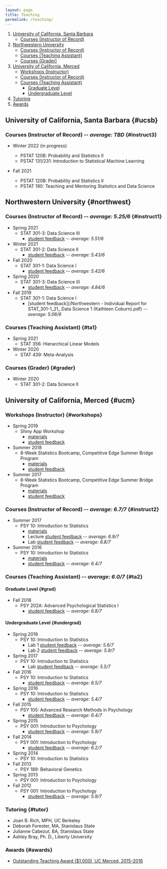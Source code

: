 ```yaml
---
layout: page
title: Teaching
permalink: /teaching/
---
```


1. [University of California, Santa Barbara](#ucsb)
    - [Courses (Instructor of Record)](#instruct3)
2. [Northwestern University](#northwest)
    - [Courses (Instructor of Record)](#instruct1)
    - [Courses (Teaching Assistant)](#ta1)
    - [Courses (Grader)](#grader)
3. [University of California, Merced](#ucm)
    - [Workshops (Instructor)](#workshops)
    - [Courses (Instructor of Record)](#instruct2)
    - [Courses (Teaching Assistant)](#ta2)
        - [Graduate Level](#grad)
        - [Undergraduate Level](#undergrad)
4. [Tutoring](#tutor)
5. [Awards](#awards)

## University of California, Santa Barbara {#ucsb}

### Courses (Instructor of Record) -- *average: TBD* {#instruct3}

* Winter 2022 (in progress)
  + PSTAT 120B: Probability and Statistics II
  + PSTAT 131/231: Introduction to Statistical Machine Learning
  
* Fall 2021
  + PSTAT 120B: Probability and Statistics II
  + PSTAT 190: Teaching and Mentoring Statistics and Data Science

## Northwestern University {#northwest}

### Courses (Instructor of Record) -- *average: 5.25/6* {#instruct1}

* Spring 2021
  + STAT 301-3: Data Science III
    - [student feedback](/stat_301_03_2021.pdf) -- *average: 5.51/6*
* Winter 2021
  + STAT 301-2: Data Science II
    - [student feedback](/coburn_data_science_2.pdf) -- *average: 5.43/6*
* Fall 2020
  + STAT 301-1: Data Science I
    - [student feedback](/stat301_1_2020.pdf) -- *average: 5.42/6*
* Spring 2020
  + STAT 301-3: Data Science III
    - [student feedback](/stat_301-3_spring2020.pdf) -- *average: 4.84/6*
* Fall 2019
  + STAT 301-1: Data Science I
    - [student feedback](/Northwestern - Individual Report for STAT_301-1_21_ Data Science 1 (Kathleen Coburn).pdf) -- *average: 5.06/6*

### Courses (Teaching Assistant) {#ta1}

* Spring 2021
  + STAT 356: Hierarchical Linear Models
* Winter 2020
  + STAT 439: Meta-Analysis
  
### Courses (Grader) {#grader}

* Winter 2020
  + STAT 301-2: Data Science II

## University of California, Merced {#ucm}

### Workshops (Instructor) {#workshops}

* Spring 2019
  + Shiny App Workshop
    - [materials](https://osf.io/69j37/)
    - [student feedback](/Shiny_Workshop_2019.csv)
* Summer 2018
  + 8-Week Statistics Bootcamp, Competitive Edge Summer Bridge Program
    - [materials](https://ucmerced.box.com/v/ucmstatsworkshop2018)
    - [student feedback](/Summer_Bridge_2017.pdf)
* Summer 2017
  + 8-Week Statistics Bootcamp, Competitive Edge Summer Bridge Program
    - [materials](https://ucmerced.app.box.com/v/ucmstatsworkshop)
    - [student feedback](/Summer_Bridge_2018.pdf)

### Courses (Instructor of Record)  -- *average: 6.7/7* {#instruct2}

* Summer 2017
  + PSY 10: Introduction to Statistics
    - [materials](https://www.dropbox.com/sh/a220cdf10rhfjpa/AADnANiIDvZWyAzSjytJYobwa?dl=0)
    - Lecture [student feedback](/SUM2017B&C-PSY_010_02_Analysis_of_Psychological_Data.pdf) -- *average: 6.9/7*
    - Lab [student feedback](/SUM2017B&C-PSY_010L_02_Analysis_of_Psych_Data_Lab.pdf) --  *average: 6.8/7*
* Summer 2016
  + PSY 10: Introduction to Statistics
    - [materials](https://www.dropbox.com/s/97776wxxyto9chw/Spring_2016_materials.zip?dl=0)
    - [student feedback](/SUM2016A-PSY_010_01_Analysis_of_Psychological_Data_(201620-20484-100156913).pdf) -- *average: 6.4/7*

### Courses (Teaching Assistant) -- *average: 6.0/7* {#ta2}

#### Graduate Level {#grad}

* Fall 2018
  + PSY 202A: Advanced Psychological Statistics I
    - [student feedback](/F2017-PSY_202A_01_Adv_Psych_Statistics_I.pdf) -- *average: 6.8/7*

#### Undergraduate Level {#undergrad}

* Spring 2018
  + PSY 10: Introduction to Statistics
    - Lab 1 [student feedback](/SP18-PSY_010_21L_Analysis_of_Psychological_Data.pdf) -- *average: 5.6/7*
    - Lab 2 [student feedback](/SP18-PSY_010_22L_Analysis_of_Psychological_Data.pdf) -- *average: 5.9/7*
* Spring 2017
  + PSY 10: Introduction to Statistics
    - Lab [student feedback](/Spring_2017-PSY_010L_10_Analysis_of_Psych_Data_Lab.pdf) -- *average: 5.5/7*
* Fall 2016
  + PSY 10: Introduction to Statistics
    - [student feedback](/Fall_2016-PSY_010_03_Analysis_of_Psychological_Data_(201630-35756-100156913).pdf) -- *average: 6.5/7*
* Spring 2016
  + PSY 10: Introduction to Statistics
    - [student feedback](/SP2016-PSY_010_03_Analysis_of_Psychological_Data.pdf) -- *average: 5.4/7*
* Fall 2015
  + PSY 105: Advanced Research Methods in Psychology
    - [student feedback](/F2015_-PSY_105_01_Adv_Research_Methods_in_Psych.pdf) -- *average: 6.4/7*
* Spring 2015
  + PSY 001: Introduction to Psychology
    - [student feedback](/SP_2015-PSY_001_02_Introduction_to_Psychology.pdf) -- *average: 5.9/7*
* Fall 2014
  + PSY 001: Introduction to Psychology
    - [student feedback](/F2014-PSY_001_01_Introduction_to_Psychology_(201430-30073-100156913).pdf) -- *average: 6.2/7*
* Spring 2014
  + PSY 10: Introduction to Statistics
* Fall 2013
  + PSY 189: Behavioral Genetics
* Spring 2013
  + PSY 001: Introduction to Psychology
* Fall 2012
  + PSY 001: Introduction to Psychology
    - [student feedback](/F2012-PSY_001_01_Introduction_to_Psychology.pdf) -- *average: 5.9/7*

### Tutoring {#tutor}

* Joan B. Rich, MPH, UC Berkeley
* Deborah Forester, MA, Stanislaus State
* Julianne Cabezut, BA, Stanislaus State
* Ashley Bray, Ph. D., Liberty University

### Awards {#awards}

* [Outstanding Teaching Award ($1,000), UC Merced, 2015-2016](https://graduatedivision.ucmerced.edu/current-students/awards)
